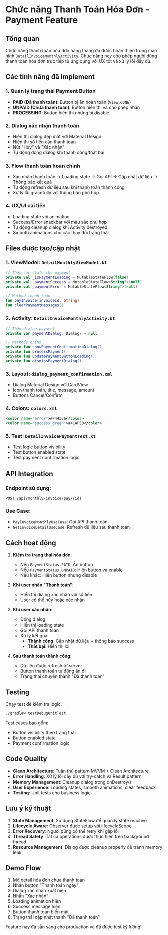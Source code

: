 # Chức năng Thanh Toán Hóa Đơn - Payment Feature

## Tổng quan
Chức năng thanh toán hóa đơn hàng tháng đã được hoàn thiện trong màn hình `DetailInvoiceMonthlyActivity`. Chức năng này cho phép người dùng thanh toán hóa đơn trực tiếp từ ứng dụng với UX tốt và xử lý lỗi đầy đủ.

## Các tính năng đã implement

### 1. Quản lý trạng thái Payment Button
- **PAID (Đã thanh toán)**: Button bị ẩn hoàn toàn (`View.GONE`)
- **UNPAID (Chưa thanh toán)**: Button hiển thị và cho phép nhấn
- **PROCESSING**: Button hiển thị nhưng bị disable

### 2. Dialog xác nhận thanh toán
- Hiển thị dialog đẹp mắt với Material Design
- Hiển thị số tiền cần thanh toán
- Nút "Hủy" và "Xác nhận"
- Tự động đóng dialog khi thành công/thất bại

### 3. Flow thanh toán hoàn chỉnh
- Xác nhận thanh toán → Loading state → Gọi API → Cập nhật dữ liệu → Thông báo kết quả
- Tự động refresh dữ liệu sau khi thanh toán thành công
- Xử lý lỗi gracefully với thông báo phù hợp

### 4. UX/UI cải tiến
- Loading state với animation
- Success/Error snackbar với màu sắc phù hợp
- Tự động cleanup dialog khi Activity destroyed
- Smooth animations cho các thay đổi trạng thái

## Files được tạo/cập nhật

### 1. ViewModel: `DetailMonthlyViewModel.kt`
```kotlin
// Thêm các state cho payment
private val _isPaymentLoading = MutableStateFlow(false)
private val _paymentSuccess = MutableStateFlow<String?>(null)
private val _paymentError = MutableStateFlow<String?>(null)

// Method thanh toán
fun payInvoice(invoiceId: String)
fun clearPaymentMessages()
```

### 2. Activity: `DetailInvoiceMonthlyActivity.kt`
```kotlin
// Thêm dialog payment
private var paymentDialog: Dialog? = null

// Methods chính
private fun showPaymentConfirmationDialog()
private fun processPayment()
private fun updatePaymentButtonLoading()
private fun dismissPaymentDialog()
```

### 3. Layout: `dialog_payment_confirmation.xml`
- Dialog Material Design với CardView
- Icon thanh toán, title, message, amount
- Buttons Cancel/Confirm

### 4. Colors: `colors.xml`
```xml
<color name="error">#F44336</color>
<color name="success_green">#4CAF50</color>
```

### 5. Test: `DetailInvoicePaymentTest.kt`
- Test logic button visibility
- Test button enabled state
- Test payment confirmation logic

## API Integration

### Endpoint sử dụng:
```
POST /api/monthly-invoice/pay/{id}
```

### Use Case:
- `PayInvoiceMonthlyUseCase`: Gọi API thanh toán
- `GetInvoiceDetailUseCase`: Refresh dữ liệu sau thanh toán

## Cách hoạt động

1. **Kiểm tra trạng thái hóa đơn**:
   - Nếu `PaymentStatus.PAID`: Ẩn button
   - Nếu `PaymentStatus.UNPAID`: Hiện button và enable
   - Nếu khác: Hiện button nhưng disable

2. **Khi user nhấn "Thanh toán"**:
   - Hiển thị dialog xác nhận với số tiền
   - User có thể hủy hoặc xác nhận

3. **Khi user xác nhận**:
   - Đóng dialog
   - Hiển thị loading state
   - Gọi API thanh toán
   - Xử lý kết quả:
     - **Thành công**: Cập nhật dữ liệu + thông báo success
     - **Thất bại**: Hiển thị lỗi

4. **Sau thanh toán thành công**:
   - Dữ liệu được refresh từ server
   - Button thanh toán tự động ẩn đi
   - Trạng thái chuyển thành "Đã thanh toán"

## Testing

Chạy test để kiểm tra logic:
```bash
./gradlew testDebugUnitTest
```

Test cases bao gồm:
- Button visibility theo trạng thái
- Button enabled state
- Payment confirmation logic

## Code Quality

- **Clean Architecture**: Tuân thủ pattern MVVM + Clean Architecture
- **Error Handling**: Xử lý lỗi đầy đủ với try-catch và Result pattern
- **Memory Management**: Cleanup dialog trong onDestroy()
- **User Experience**: Loading states, smooth animations, clear feedback
- **Testing**: Unit tests cho business logic

## Lưu ý kỹ thuật

1. **State Management**: Sử dụng StateFlow để quản lý state reactive
2. **Lifecycle Aware**: Observer được setup với lifecycleScope
3. **Error Recovery**: Người dùng có thể retry khi gặp lỗi
4. **Thread Safety**: Tất cả operations được thực hiện trên background thread
5. **Resource Management**: Dialog được cleanup properly để tránh memory leak

## Demo Flow

1. Mở detail hóa đơn chưa thanh toán
2. Nhấn button "Thanh toán ngay"
3. Dialog xác nhận xuất hiện
4. Nhấn "Xác nhận"
5. Loading animation hiện
6. Success message hiện
7. Button thanh toán biến mặt
8. Trạng thái cập nhật thành "Đã thanh toán"

Feature này đã sẵn sàng cho production và đã được test kỹ lưỡng! 